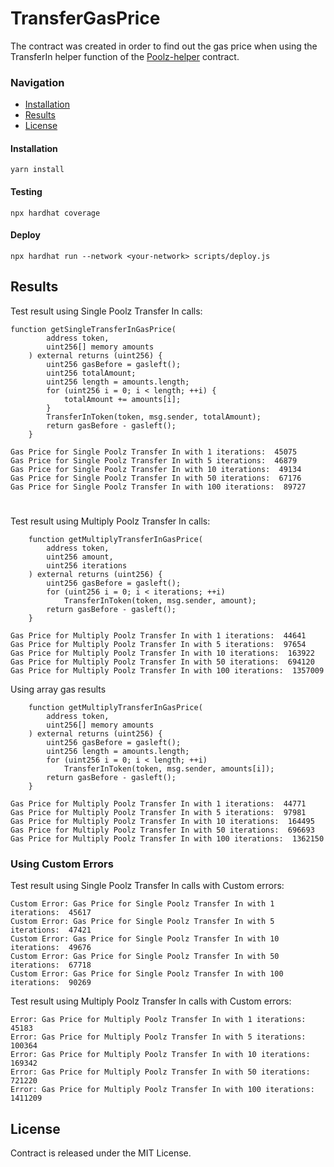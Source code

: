 # TransferGasPrice

The contract was created in order to find out the gas price when using the TransferIn helper function of the [Poolz-helper](https://github.com/The-Poolz/Poolz-Helper) contract.

### Navigation

- [Installation](#installation)
- [Results](#results)
- [License](#license)

#### Installation

```console
yarn install
```

#### Testing

```console
npx hardhat coverage
```

#### Deploy

```console
npx hardhat run --network <your-network> scripts/deploy.js
```

## Results
Test result using Single Poolz Transfer In calls:
```solidity
function getSingleTransferInGasPrice(
        address token,
        uint256[] memory amounts
    ) external returns (uint256) {
        uint256 gasBefore = gasleft();
        uint256 totalAmount;
        uint256 length = amounts.length;
        for (uint256 i = 0; i < length; ++i) {
            totalAmount += amounts[i];
        }
        TransferInToken(token, msg.sender, totalAmount);
        return gasBefore - gasleft();
    }
```
```
Gas Price for Single Poolz Transfer In with 1 iterations:  45075
Gas Price for Single Poolz Transfer In with 5 iterations:  46879
Gas Price for Single Poolz Transfer In with 10 iterations:  49134
Gas Price for Single Poolz Transfer In with 50 iterations:  67176
Gas Price for Single Poolz Transfer In with 100 iterations:  89727
```
#
Test result using Multiply Poolz Transfer In calls:
```solidity
    function getMultiplyTransferInGasPrice(
        address token,
        uint256 amount,
        uint256 iterations
    ) external returns (uint256) {
        uint256 gasBefore = gasleft();
        for (uint256 i = 0; i < iterations; ++i)
            TransferInToken(token, msg.sender, amount);
        return gasBefore - gasleft();
    }
```

```
Gas Price for Multiply Poolz Transfer In with 1 iterations:  44641
Gas Price for Multiply Poolz Transfer In with 5 iterations:  97654
Gas Price for Multiply Poolz Transfer In with 10 iterations:  163922
Gas Price for Multiply Poolz Transfer In with 50 iterations:  694120
Gas Price for Multiply Poolz Transfer In with 100 iterations:  1357009
```
Using array gas results
```solidity
    function getMultiplyTransferInGasPrice(
        address token,
        uint256[] memory amounts
    ) external returns (uint256) {
        uint256 gasBefore = gasleft();
        uint256 length = amounts.length;
        for (uint256 i = 0; i < length; ++i)
            TransferInToken(token, msg.sender, amounts[i]);
        return gasBefore - gasleft();
    }
```
```
Gas Price for Multiply Poolz Transfer In with 1 iterations:  44771
Gas Price for Multiply Poolz Transfer In with 5 iterations:  97981
Gas Price for Multiply Poolz Transfer In with 10 iterations:  164495
Gas Price for Multiply Poolz Transfer In with 50 iterations:  696693
Gas Price for Multiply Poolz Transfer In with 100 iterations:  1362150
```

### Using Custom Errors 
Test result using Single Poolz Transfer In calls with Custom errors:

```
Custom Error: Gas Price for Single Poolz Transfer In with 1 iterations:  45617
Custom Error: Gas Price for Single Poolz Transfer In with 5 iterations:  47421
Custom Error: Gas Price for Single Poolz Transfer In with 10 iterations:  49676
Custom Error: Gas Price for Single Poolz Transfer In with 50 iterations:  67718
Custom Error: Gas Price for Single Poolz Transfer In with 100 iterations:  90269
```
Test result using Multiply Poolz Transfer In calls with Custom errors:
```
Error: Gas Price for Multiply Poolz Transfer In with 1 iterations:  45183
Error: Gas Price for Multiply Poolz Transfer In with 5 iterations:  100364
Error: Gas Price for Multiply Poolz Transfer In with 10 iterations:  169342
Error: Gas Price for Multiply Poolz Transfer In with 50 iterations:  721220
Error: Gas Price for Multiply Poolz Transfer In with 100 iterations:  1411209
```


## License
Contract is released under the MIT License.
